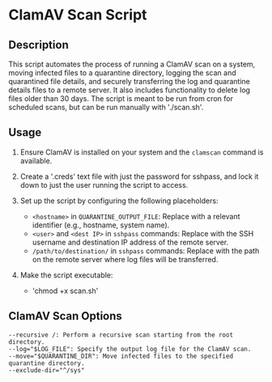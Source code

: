 # ClamAV Scan Script

## Description

This script automates the process of running a ClamAV scan on a system, moving infected files to a quarantine directory, logging the scan and quarantined file details, and securely transferring the log and quarantine details files to a remote server. 
It also includes functionality to delete log files older than 30 days. 
The script is meant to be run from cron for scheduled scans, but can be run manually with './scan.sh'.

## Usage

1. Ensure ClamAV is installed on your system and the `clamscan` command is available.
2. Create a '.creds' text file with just the password for sshpass, and lock it down to just the user running the script to access.
2. Set up the script by configuring the following placeholders:
   - `<hostname>` in `QUARANTINE_OUTPUT_FILE`: Replace with a relevant identifier (e.g., hostname, system name).
   - `<user>` and `<dest IP>` in `sshpass` commands: Replace with the SSH username and destination IP address of the remote server.
   - `/path/to/destination/` in `sshpass` commands: Replace with the path on the remote server where log files will be transferred.

3. Make the script executable:
   - 'chmod +x scan.sh'

## ClamAV Scan Options

    --recursive /: Perform a recursive scan starting from the root directory.
    --log="$LOG_FILE": Specify the output log file for the ClamAV scan.
    --move="$QUARANTINE_DIR": Move infected files to the specified quarantine directory.
    --exclude-dir="^/sys"
